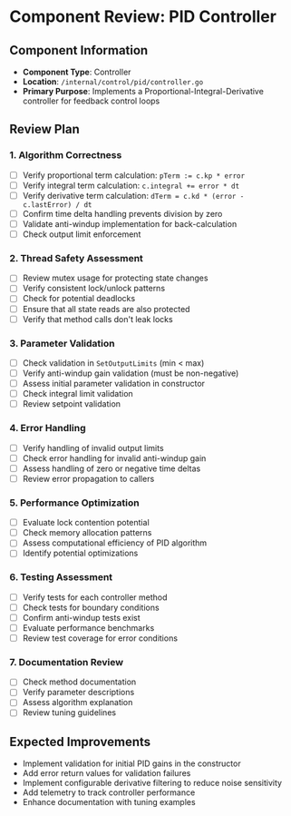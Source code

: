 # Component Review: PID Controller

## Component Information
- **Component Type**: Controller
- **Location**: `/internal/control/pid/controller.go`
- **Primary Purpose**: Implements a Proportional-Integral-Derivative controller for feedback control loops

## Review Plan

### 1. Algorithm Correctness
- [ ] Verify proportional term calculation: `pTerm := c.kp * error`
- [ ] Verify integral term calculation: `c.integral += error * dt`
- [ ] Verify derivative term calculation: `dTerm = c.kd * (error - c.lastError) / dt`
- [ ] Confirm time delta handling prevents division by zero
- [ ] Validate anti-windup implementation for back-calculation
- [ ] Check output limit enforcement

### 2. Thread Safety Assessment
- [ ] Review mutex usage for protecting state changes
- [ ] Verify consistent lock/unlock patterns
- [ ] Check for potential deadlocks
- [ ] Ensure that all state reads are also protected
- [ ] Verify that method calls don't leak locks

### 3. Parameter Validation
- [ ] Check validation in `SetOutputLimits` (min < max)
- [ ] Verify anti-windup gain validation (must be non-negative)
- [ ] Assess initial parameter validation in constructor
- [ ] Check integral limit validation
- [ ] Review setpoint validation

### 4. Error Handling
- [ ] Verify handling of invalid output limits
- [ ] Check error handling for invalid anti-windup gain
- [ ] Assess handling of zero or negative time deltas
- [ ] Review error propagation to callers

### 5. Performance Optimization
- [ ] Evaluate lock contention potential
- [ ] Check memory allocation patterns
- [ ] Assess computational efficiency of PID algorithm
- [ ] Identify potential optimizations

### 6. Testing Assessment
- [ ] Verify tests for each controller method
- [ ] Check tests for boundary conditions
- [ ] Confirm anti-windup tests exist
- [ ] Evaluate performance benchmarks
- [ ] Review test coverage for error conditions

### 7. Documentation Review
- [ ] Check method documentation
- [ ] Verify parameter descriptions
- [ ] Assess algorithm explanation
- [ ] Review tuning guidelines

## Expected Improvements
- Implement validation for initial PID gains in the constructor
- Add error return values for validation failures
- Implement configurable derivative filtering to reduce noise sensitivity
- Add telemetry to track controller performance
- Enhance documentation with tuning examples